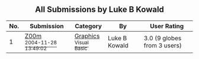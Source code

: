 ﻿<div align="center">

## All Submissions by Luke B Kowald

</div>

No.  | Submission | Category | By   | User Rating
---- | ---------- | -------- | ---- | -----------
1 | [Z00m<br /><sup>2004-11-28 13:49:02</sup>](https://github.com/Planet-Source-Code/luke-b-kowald-z00m__1-57450) | [Graphics<br /><sup>Visual Basic</sup>](../ByCategory/graphics__1-46.md) | Luke B Kowald | 3.0 (9 globes from 3 users)
